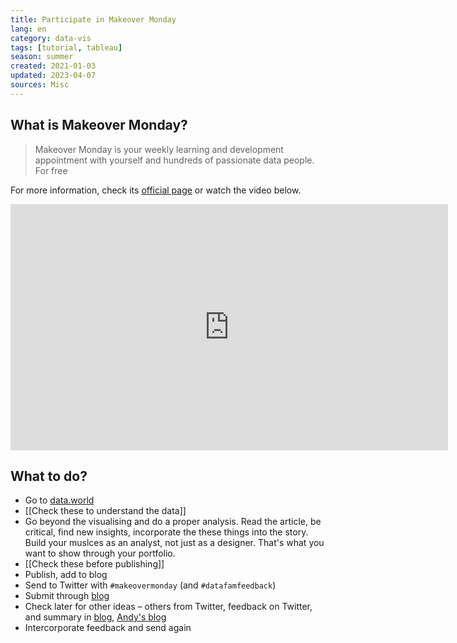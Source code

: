 ```yaml
---
title: Participate in Makeover Monday
lang: en
category: data-vis
tags: [tutorial, tableau]
season: summer
created: 2021-01-03
updated: 2023-04-07
sources: Misc
---
```


## What is Makeover Monday?
> Makeover Monday is your weekly learning and development appointment with yourself and hundreds of passionate data people. For free

For more information, check its [official page](https://www.makeovermonday.co.uk/) or watch the video below.

<iframe src="https://www.youtube.com/embed/1auES9NyNUc" width="700" height="393.75" frameborder="0" allowfullscreen="allowfullscreen"></iframe>

## What to do?
- Go to [data.world](https://data.world/makeovermonday/)
- [[Check these to understand the data]]
- Go beyond the visualising and do a proper analysis. Read the article, be critical, find new insights, incorporate the these things into the story. Build your muslces as an analyst, not just as a designer. That's what you want to show through your portfolio.
- [[Check these before publishing]]
- Publish, add to blog
- Send to Twitter with `#makeovermonday` (and  `#datafamfeedback`)
- Submit through [blog](https://www.makeovermonday.co.uk/submit/)
- Check later for other ideas – others from Twitter, feedback on Twitter, and summary in [blog](https://www.makeovermonday.co.uk/blog/), [Andy's blog](https://www.vizwiz.com/)
- Intercorporate feedback and send again
